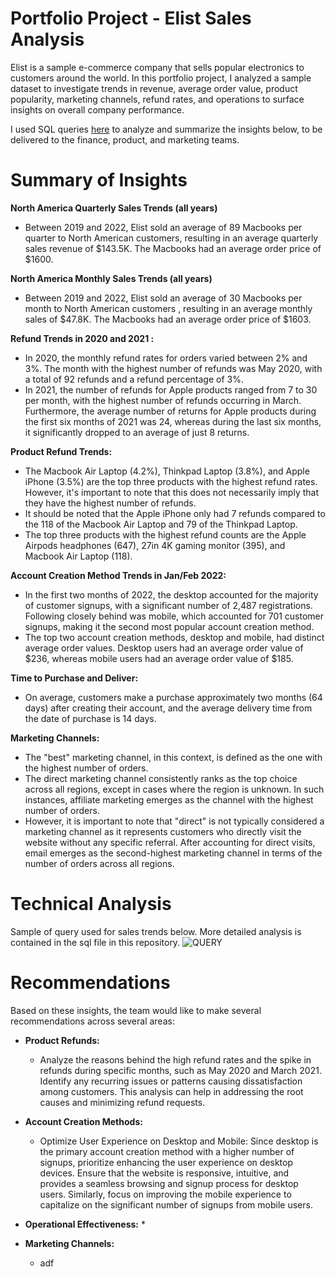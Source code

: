# Portfolio Project - Elist Sales Analysis
Elist is a sample e-commerce company that sells popular electronics to customers around the world. In this portfolio project, I analyzed a sample dataset to investigate trends in revenue, average order value, product popularity, marketing channels, refund rates, and operations to surface insights on overall company performance.

I used SQL queries [here](https://github.com/wzhang0194/Elist-SQL-Project/blob/main/Elist_SQL_Queries.sql) to analyze and summarize the insights below, to be delivered to the finance, product, and marketing teams.

# Summary of Insights
**North America Quarterly Sales Trends (all years)** 
* Between 2019 and 2022, Elist sold an average of 89 Macbooks per quarter to North American customers, resulting in an average quarterly sales revenue of $143.5K. The Macbooks had an average order price of $1600.
  
**North America Monthly Sales Trends (all years)** 
* Between 2019 and 2022, Elist sold an average of 30 Macbooks per month to North American customers , resulting in an average monthly sales of $47.8K. The Macbooks had an average order price of $1603.

**Refund Trends in 2020 and 2021 :**
* In 2020, the monthly refund rates for orders varied between 2% and 3%. The month with the highest number of refunds was May 2020, with a total of 92 refunds and a refund percentage of 3%. 
* In 2021, the number of refunds for Apple products ranged from 7 to 30 per month, with the highest number of refunds occurring in March. Furthermore, the average number of returns for Apple products during the first six months of 2021 was 24, whereas during the last six months, it significantly dropped to an average of just 8 returns.

**Product Refund Trends:**
* The Macbook Air Laptop (4.2%), Thinkpad Laptop (3.8%), and Apple iPhone (3.5%) are the top three products with the highest refund rates. However, it's important to note that this does not necessarily imply that they have the highest number of refunds.
* It should be noted that the Apple iPhone only had 7 refunds compared to the 118 of the Macbook Air Laptop and 79 of the Thinkpad Laptop. 
* The top three products with the highest refund counts are the Apple Airpods headphones (647), 27in 4K gaming monitor (395), and Macbook Air Laptop (118).

**Account Creation Method Trends in Jan/Feb 2022:**
* In the first two months of 2022, the desktop accounted for the majority of customer signups, with a significant number of 2,487 registrations. Following closely behind was mobile, which accounted for 701 customer signups, making it the second most popular account creation method.
* The top two account creation methods, desktop and mobile, had distinct average order values. Desktop users had an average order value of $236, whereas mobile users had an average order value of $185.

**Time to Purchase and Deliver:**
* On average, customers make a purchase approximately two months (64 days) after creating their account, and the average delivery time from the date of purchase is 14 days.

**Marketing Channels:**
* The "best" marketing channel, in this context, is defined as the one with the highest number of orders.
* The direct marketing channel consistently ranks as the top choice across all regions, except in cases where the region is unknown. In such instances, affiliate marketing emerges as the channel with the highest number of orders.
* However, it is important to note that "direct" is not typically considered a marketing channel as it represents customers who directly visit the website without any specific referral. After accounting for direct visits, email emerges as the second-highest marketing channel in terms of the number of orders across all regions.

# Technical Analysis
Sample of query used for sales trends below. More detailed analysis is contained in the sql file in this repository.
![QUERY](https://github.com/wzhang0194/Elist-SQL-Project/assets/129554366/06bf32c3-6a97-4d06-9fd5-0af8caa6650a)

# Recommendations
Based on these insights, the team would like to make several recommendations across several areas:

* **Product Refunds:**
    * Analyze the reasons behind the high refund rates and the spike in refunds during specific months, such as May 2020 and March 2021. Identify any recurring issues or patterns causing dissatisfaction among customers. This analysis can help in addressing the root causes and minimizing refund requests.

 * **Account Creation Methods:**
     * Optimize User Experience on Desktop and Mobile: Since desktop is the primary account creation method with a higher number of signups, prioritize enhancing the user experience on desktop devices. Ensure that the website is responsive, intuitive, and provides a seamless browsing and signup process for desktop users. Similarly, focus on improving the mobile experience to capitalize on the significant number of signups from mobile users.
            
 * **Operational Effectiveness:**
     * 
       
* **Marketing Channels:**
    * adf












